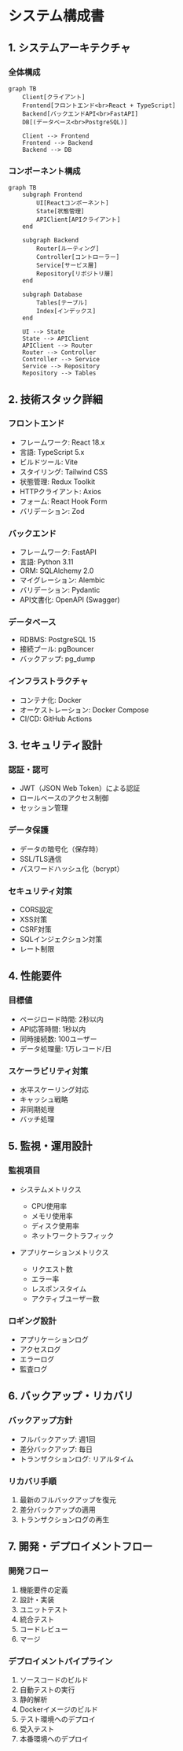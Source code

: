 # システム構成書

## 1. システムアーキテクチャ

### 全体構成
```mermaid
graph TB
    Client[クライアント]
    Frontend[フロントエンド<br>React + TypeScript]
    Backend[バックエンドAPI<br>FastAPI]
    DB[(データベース<br>PostgreSQL)]
    
    Client --> Frontend
    Frontend --> Backend
    Backend --> DB
```

### コンポーネント構成
```mermaid
graph TB
    subgraph Frontend
        UI[Reactコンポーネント]
        State[状態管理]
        APIClient[APIクライアント]
    end
    
    subgraph Backend
        Router[ルーティング]
        Controller[コントローラー]
        Service[サービス層]
        Repository[リポジトリ層]
    end
    
    subgraph Database
        Tables[テーブル]
        Index[インデックス]
    end
    
    UI --> State
    State --> APIClient
    APIClient --> Router
    Router --> Controller
    Controller --> Service
    Service --> Repository
    Repository --> Tables
```

## 2. 技術スタック詳細

### フロントエンド
- フレームワーク: React 18.x
- 言語: TypeScript 5.x
- ビルドツール: Vite
- スタイリング: Tailwind CSS
- 状態管理: Redux Toolkit
- HTTPクライアント: Axios
- フォーム: React Hook Form
- バリデーション: Zod

### バックエンド
- フレームワーク: FastAPI
- 言語: Python 3.11
- ORM: SQLAlchemy 2.0
- マイグレーション: Alembic
- バリデーション: Pydantic
- API文書化: OpenAPI (Swagger)

### データベース
- RDBMS: PostgreSQL 15
- 接続プール: pgBouncer
- バックアップ: pg_dump

### インフラストラクチャ
- コンテナ化: Docker
- オーケストレーション: Docker Compose
- CI/CD: GitHub Actions

## 3. セキュリティ設計

### 認証・認可
- JWT（JSON Web Token）による認証
- ロールベースのアクセス制御
- セッション管理

### データ保護
- データの暗号化（保存時）
- SSL/TLS通信
- パスワードハッシュ化（bcrypt）

### セキュリティ対策
- CORS設定
- XSS対策
- CSRF対策
- SQLインジェクション対策
- レート制限

## 4. 性能要件

### 目標値
- ページロード時間: 2秒以内
- API応答時間: 1秒以内
- 同時接続数: 100ユーザー
- データ処理量: 1万レコード/日

### スケーラビリティ対策
- 水平スケーリング対応
- キャッシュ戦略
- 非同期処理
- バッチ処理

## 5. 監視・運用設計

### 監視項目
- システムメトリクス
  - CPU使用率
  - メモリ使用率
  - ディスク使用率
  - ネットワークトラフィック

- アプリケーションメトリクス
  - リクエスト数
  - エラー率
  - レスポンスタイム
  - アクティブユーザー数

### ロギング設計
- アプリケーションログ
- アクセスログ
- エラーログ
- 監査ログ

## 6. バックアップ・リカバリ

### バックアップ方針
- フルバックアップ: 週1回
- 差分バックアップ: 毎日
- トランザクションログ: リアルタイム

### リカバリ手順
1. 最新のフルバックアップを復元
2. 差分バックアップの適用
3. トランザクションログの再生

## 7. 開発・デプロイメントフロー

### 開発フロー
1. 機能要件の定義
2. 設計・実装
3. ユニットテスト
4. 統合テスト
5. コードレビュー
6. マージ

### デプロイメントパイプライン
1. ソースコードのビルド
2. 自動テストの実行
3. 静的解析
4. Dockerイメージのビルド
5. テスト環境へのデプロイ
6. 受入テスト
7. 本番環境へのデプロイ